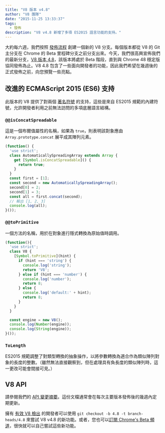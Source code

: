 ```yaml
---
title: "V8 版本 v4.8"
author: "V8 團隊"
date: "2015-11-25 13:33:37"
tags: 
  - 發佈
description: "V8 v4.8 新增了多項 ES2015 語言功能的支持。"
---
```

大約每六週，我們按照 [發佈流程](/docs/release-process) 創建一個新的 V8 分支。每個版本都從 V8 的 Git 主分支在 Chrome 的 Beta 里程碑分支之前分支出來。今天，我們很高興宣佈我們的最新分支，[V8 版本 4.8](https://chromium.googlesource.com/v8/v8.git/+log/branch-heads/4.8)，該版本將處於 Beta 階段，直到與 Chrome 48 穩定版協同發佈為止。V8 4.8 包含了一些面向開發者的功能，因此我們希望在幾週後的正式發佈之前，向您預覽一些亮點。

<!--truncate-->
## 改進的 ECMAScript 2015 (ES6) 支持

此版本的 V8 提供了對兩個 [著名符號](https://developer.mozilla.org/en-US/docs/Web/JavaScript/Reference/Global_Objects/Symbol#Well-known_symbols) 的支持，這些是來自 ES2015 規範的內建符號，允許開發者利用之前無法訪問的多項底層語言結構。

### `@@isConcatSpreadable`

這是一個布爾值屬性的名稱，如果為 `true`，則表明該對象應由 `Array.prototype.concat` 展平成其陣列元素。

```js
(function() {
  'use strict';
  class AutomaticallySpreadingArray extends Array {
    get [Symbol.isConcatSpreadable]() {
      return true;
    }
  }
  const first = [1];
  const second = new AutomaticallySpreadingArray();
  second[0] = 2;
  second[1] = 3;
  const all = first.concat(second);
  // 輸出 [1, 2, 3]
  console.log(all);
}());
```

### `@@toPrimitive`

一個方法的名稱，用於在對象進行隱式轉換為原始值時調用。

```js
(function(){
  'use strict';
  class V8 {
    [Symbol.toPrimitive](hint) {
      if (hint === 'string') {
        console.log('string');
        return 'V8';
      } else if (hint === 'number') {
        console.log('number');
        return 8;
      } else {
        console.log('default:' + hint);
        return 8;
      }
    }
  }

  const engine = new V8();
  console.log(Number(engine));
  console.log(String(engine));
}());
```

### `ToLength`

ES2015 規範調整了對類型轉換的抽象操作，以將參數轉換為適合作為類似陣列對象的長度的整數。（雖然無法直接觀察到，但在處理具有負長度的類似陣列時，這一更改可能會間接可見。）

## V8 API

請參閱我們的 [API 變更摘要](https://docs.google.com/document/d/1g8JFi8T_oAE_7uAri7Njtig7fKaPDfotU6huOa1alds/edit)。這份文檔通常會在每次主要版本發佈後的幾週內定期更新。

擁有 [有效 V8 檢出](https://v8.dev/docs/source-code#using-git) 的開發者可以使用 `git checkout -b 4.8 -t branch-heads/4.8` 來嘗試 V8 v4.8 的新功能。或者，您也可以[訂閱 Chrome's Beta 頻道](https://www.google.com/chrome/browser/beta.html)，很快就可以自己嘗試這些新功能。
